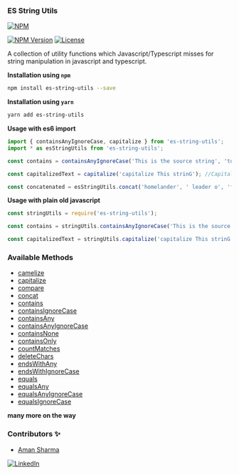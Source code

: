 ### ES String Utils 
[![NPM][npm-shield]][npm-url]

[![NPM Version](https://img.shields.io/npm/v/es-string-utils.svg?branch=master)](https://www.npmjs.com/package/es-string-utils)
[![License](https://img.shields.io/npm/l/es-string-utils.svg)](https://github.com/iaman0004/es-string-utils/blob/master/LICENSE)

A collection of utility functions which Javascript/Typescript misses for string manipulation in javascript and typescript.

**Installation using `npm`**
```sh
npm install es-string-utils --save
```

**Installation using `yarn`**
```sh
yarn add es-string-utils
```

**Usage with es6 import**
```ts
import { containsAnyIgnoreCase, capitalize } from 'es-string-utils';
import * as esStringUtils from 'es-string-utils';

const contains = containsAnyIgnoreCase('This is the source string', 'tocheck'); //false

const capitalizedText = capitalize('capitalize This strinG'); //Capitalize This String

const concatenated = esStringUtils.concat('homelander', ' leader o', 'f V7'); //homelander leader of V7
```

**Usage with plain old javascript**
```js
const stringUtils = require('es-string-utils');

const contains = stringUtils.containsAnyIgnoreCase('This is the source string', 'tocheck'); //false

const capitalizedText = stringUtils.capitalize('capitalize This strinG'); //Capitalize This String
```

### Available Methods
* [camelize](utils/camelize.ts)
* [capitalize](utils/capitalize.ts)
* [compare](utils/compare.ts)
* [concat](utils/concat.ts)
* [contains](utils/contains.ts)
* [containsIgnoreCase](utils/containsAnyIgnoreCase.ts)
* [containsAny](utils/containsAny.ts)
* [containsAnyIgnoreCase](utils/containsAnyIgnoreCase.ts)
* [containsNone](utils/containsNone.ts)
* [containsOnly](utils/containsOnly.ts)
* [countMatches](utils/countMatches.ts)
* [deleteChars](utils/deleteChars.ts)
* [endsWithAny](utils/endsWithAny.ts)
* [endsWithIgnoreCase](utils/endsWithAnyIgnoreCase.ts)
* [equals](utils/equals.ts)
* [equalsAny](utils/equalsAny.ts)
* [equalsAnyIgnoreCase](utils/equalsAnyIgnoreCase.ts)
* [equalsIgnoreCase](utils/equalsIgnoreCase.ts)

**many more on the way**

### Contributors ✨
- [Aman Sharma](https://github.com/iaman0004)

[![LinkedIn][linkedin-shield]][linkedin-url]

<!-- MARKDOWN LINKS & IMAGES -->
[npm-shield]: https://img.icons8.com/color/48/npm.png
[npm-url]: https://www.npmjs.com/package/es-string-utils
[linkedin-shield]: https://img.shields.io/badge/-LinkedIn-black.svg?style=for-the-badge&logo=linkedin&colorB=555
[linkedin-url]: https://www.linkedin.com/in/iaman0004/